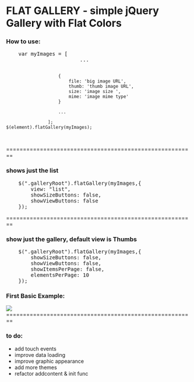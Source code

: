 <h1>FLAT GALLERY - simple jQuery Gallery with Flat Colors</h1>
<h3>How to use:</h3>
<pre>
	var myImages = [
						...

						{
                            file: 'big image URL',
                            thumb: 'thumb image URL',
                            size: 'image size ',
                            mime: 'image mime type'    
                        }
                        
                        ...

                    ];
	$(element).flatGallery(myImages);
</pre> 
========================================================
<h3>shows just the list</h3>
<pre>
    $(".galleryRoot").flatGallery(myImages,{ 
        view: "list", 
        showSizeButtons: false, 
        showViewButtons: false
    }); 
</pre>
========================================================
<h3>show just the gallery, default view is Thumbs</h3>
<pre>
    $(".galleryRoot").flatGallery(myImages,{ 
        showSizeButtons: false, 
        showViewButtons: false,
        showItemsPerPage: false,
        elementsPerPage: 10
    }); 
</pre>

<h3>First Basic Example:</h3>
<img src="https://raw.github.com/negativo/flatGallery/master/flatGalleryScreen.png" />
========================================================
<h3>to do:</h3>
<ul>
    <li>add touch events </li>
    <li>improve data loading</li>
    <li>improve graphic appearance</li>
    <li>add more themes</li>
    <li>refactor addcontent & init func</li>
</ul>

